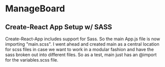 # ManageBoard

## Create-React App Setup w/ SASS
Create-React-App includes support for Sass. So the main App.js file is now importing "main.scss". I went ahead and created main as a central location for scss files in case we want to work in a modular fashion and have the sass broken out into different files. So as a test, main just has an @import for the variables.scss file. 

